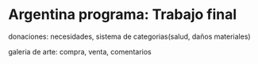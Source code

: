 # Argentina programa: Trabajo final


donaciones: necesidades, sistema de categorias(salud, daños materiales)



galeria de arte: compra, venta, comentarios
